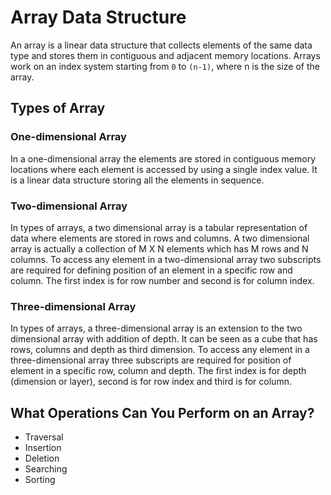 # Array Data Structure

An array is a linear data structure that collects elements of the same data type and stores them in contiguous and adjacent memory locations.
Arrays work on an index system starting from `0` to `(n-1)`, where n is the size of the array.

## Types of Array

### One-dimensional Array
In a one-dimensional array the elements are stored in contiguous memory locations where each element is accessed by using a single index value. It is a linear data structure storing all the elements in sequence.

### Two-dimensional Array
In types of arrays, a two dimensional array is a tabular representation of data where elements are stored in rows and columns. A two dimensional array is actually a collection of M X N elements which has M rows and N columns.  To access any element in a two-dimensional array two subscripts are required for defining position of an element in a specific row and column. The first index is for row number and second is for column index.

### Three-dimensional Array
In types of arrays, a three-dimensional array is an extension to the two dimensional array with addition of depth. It can be seen as a cube that has rows, columns and depth as third dimension. To access any element in a three-dimensional array three subscripts are required for position of element in a specific row, column and depth. The first index is for depth (dimension or layer), second is for row index and third is for column.


## What Operations Can You Perform on an Array?

- Traversal
- Insertion
- Deletion
- Searching
- Sorting